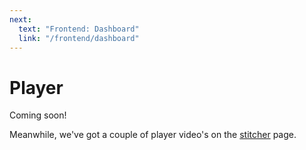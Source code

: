 ```yaml
---
next:
  text: "Frontend: Dashboard"
  link: "/frontend/dashboard"
---
```


# Player

Coming soon!

Meanwhile, we've got a couple of player video's on the [stitcher](/features/stitcher) page.
